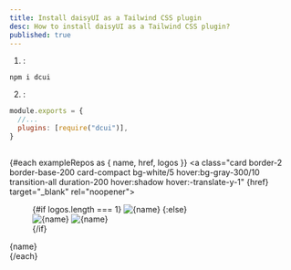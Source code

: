 ```yaml
---
title: Install daisyUI as a Tailwind CSS plugin
desc: How to install daisyUI as a Tailwind CSS plugin?
published: true
---
```


<script>
  import InstallTabs from "@components/InstallTabs.svelte"
  import Translate from "@components/Translate.svelte"
  import { exampleRepos } from "@src/lib/data.js"
</script>

<InstallTabs />

<Translate text="You need <a href='https://nodejs.org/en/download/'>Node.js</a> and <a href='https://tailwindcss.com/docs/installation'>Tailwind CSS</a> installed." />

1. <Translate text="Install daisyUI" />:

```
npm i dcui
```

2. <Translate text="Then add daisyUI to your <code>tailwind.config.js</code> files" />:

```js
module.exports = {
  //...
  plugins: [require("dcui")],
}
```

## <Translate text="daisyUI example repositories"/>

<Translate text="See example setup of daisyUI and Tailwind CSS on different frameworks and build tools."/>

<div class="not-prose grid grid-cols-2 sm:grid-cols-3 md:grid-cols-4 xl:grid-cols-5 my-10 gap-6">

{#each exampleRepos as { name, href, logos }}
<a class="card border-2 border-base-200 card-compact bg-white/5 hover:bg-gray-300/10 transition-all duration-200 hover:shadow hover:-translate-y-1" {href} target="\_blank" rel="noopener">

<figure class="px-12 pt-6 pb-2 w-full aspect-[2/1] items-end">
{#if logos.length === 1}
<img class="w-full h-auto" src={logos[0]} alt={name}>
{:else}
<div class="grid w-full">
<img class="col-start-1 row-start-1 w-full h-auto" src={logos[0]} alt={name}>
<img class="col-start-1 row-start-1 w-3/5 -mr-4 -mb-4 place-self-end justify-self-end drop-shadow-md h-auto" src={logos[1]} alt={name}>
</div>
{/if}
</figure>
<div class="card-body text-center">
<span class="text-xs">{name}</span>
</div>
</a>
{/each}

</div>
